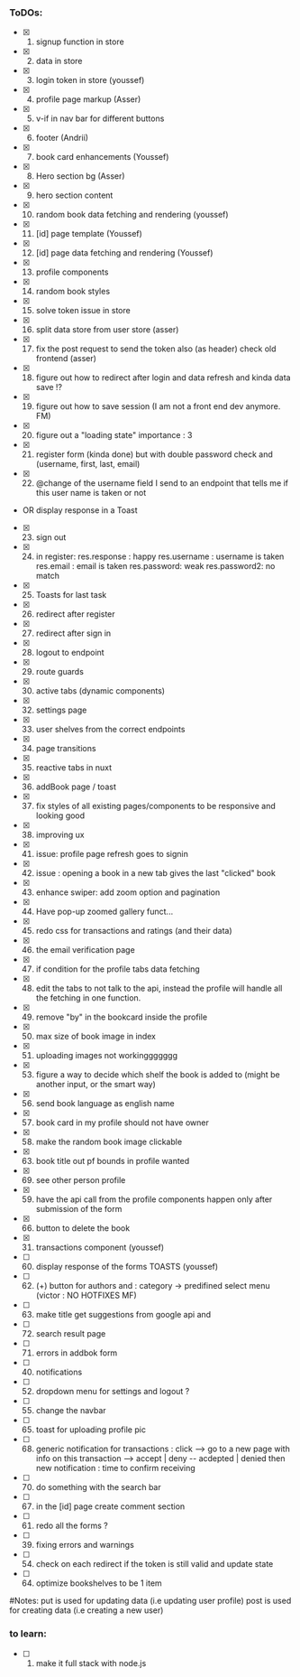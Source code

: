 ### ToDOs: 
- [x] 1. signup function in store 
- [x] 2. data in store
- [x] 3. login token in store (youssef)
- [x] 4. profile page markup (Asser)
- [x] 5. v-if in nav bar for different buttons
- [x] 6. footer (Andrii)
- [x] 7. book card enhancements (Youssef)
- [x] 8. Hero section bg (Asser)
- [x] 9. hero section content 
- [x] 10. random book data fetching and rendering (youssef)
- [x] 11. [id] page template (Youssef)
- [x] 12. [id] page data fetching and rendering (Youssef)
- [x] 13. profile components
- [x] 14. random book styles
- [x] 15. solve token issue in store
- [x] 16. split data store from user store (asser)
- [x] 17. fix the post request to send the token also (as header) check old frontend (asser)
- [x] 18. figure out how to redirect after login and data refresh and kinda data save !?
- [x] 19. figure out how to save session (I am not a front end dev anymore. FM)
- [x] 20. figure out a "loading state" importance : 3
- [x] 21. register form (kinda done) but with double password check and (username, first, last, email)
- [x] 22. @change of the username field I send to an endpoint that tells me if this user name is taken or not 
- OR display response in a Toast
- [x] 23. sign out
- [x] 24. in register: res.response : happy 
                       res.username : username is taken
                          res.email : email is taken
                          res.password: weak 
                          res.password2: no match
- [x] 25. Toasts for last task
- [x] 26. redirect after register
- [x] 27. redirect after sign in
- [x] 28. logout to endpoint 
- [x] 29. route guards 
- [x] 30. active tabs (dynamic components)
- [x] 32. settings page 
- [x] 33. user shelves from the correct endpoints 
- [x] 34. page transitions 
- [x] 35. reactive tabs in nuxt 
- [x] 36. addBook page / toast
- [x] 37. fix styles of all existing pages/components to be responsive and looking good
- [x] 38. improving ux 
- [x] 41. issue: profile page refresh goes to signin
- [x] 42. issue : opening a book in a new tab gives the last "clicked" book
- [x] 43. enhance swiper: add zoom option and pagination
- [x] 44. Have pop-up zoomed gallery funct...
- [x] 45. redo css for transactions and ratings (and their data)
- [x] 46. the email verification page 
- [x] 47. if condition for the profile tabs data fetching
- [x] 48. edit the tabs to not talk to the api, instead the profile will handle all the fetching in one function.
- [x] 49. remove "by" in the bookcard inside the profile 
- [x] 50. max size of book image in index
- [x] 51. uploading images not workinggggggg
- [x] 53. figure a way to decide which shelf the book is added to (might be another input, or the smart way)
- [x] 56. send book language as english name 
- [x] 57. book card in my profile should not have owner 
- [x] 58. make the random book image clickable
- [x] 63. book title out pf bounds in profile wanted 
- [x] 69. see other person profile 
- [x] 59. have the api call from the profile components happen only after submission of the form 
- [x] 66. button to delete the book
- [x] 31. transactions component (youssef)
- [ ] 60. display response of the forms TOASTS (youssef)
- [ ] 62. (+) button for authors and : category -> predifined select menu (victor : NO HOTFIXES MF)
- [ ] 63. make title get suggestions from google api and 
- [ ] 72. search result page
- [ ] 71. errors in addbok form
- [ ] 40. notifications 
- [ ] 52. dropdown menu for settings and logout ? 
- [ ] 55. change the navbar 
- [ ] 65. toast for uploading profile pic 
- [ ] 68. generic notification for transactions : click --> go to a new page with info on this transaction --> accept | deny -- acdepted | denied 
then new notification : time to confirm receiving 
- [ ] 70. do something with the search bar 
- [ ] 67. in the [id] page create comment section
- [ ] 61. redo all the forms ?
- [ ] 39. fixing errors and warnings 
- [ ] 54. check on each redirect if the token is still valid and update state 
- [ ] 64. optimize bookshelves to be 1 item




#Notes: 
put is used for updating data (i.e updating user profile)
post is used for creating data (i.e creating a new user)


### to learn: 
- [ ] 1. make it full stack with node.js 